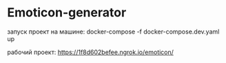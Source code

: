 # Emoticon-generator
запуск проект на машине:
  docker-compose -f docker-compose.dev.yaml up

рабочий проект:
   https://1f8d602befee.ngrok.io/emoticon/
